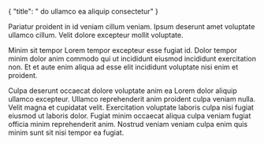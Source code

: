 {
  "title": " do ullamco ea aliquip consectetur"
}

Pariatur proident in id veniam cillum veniam. Ipsum deserunt amet voluptate ullamco cillum. Velit dolore excepteur mollit voluptate.

Minim sit tempor Lorem tempor excepteur esse fugiat id. Dolor tempor minim dolor anim commodo qui ut incididunt eiusmod incididunt exercitation non. Et et aute enim aliqua ad esse elit incididunt voluptate nisi enim et proident.

Culpa deserunt occaecat dolore voluptate anim ea Lorem dolor aliquip ullamco excepteur. Ullamco reprehenderit anim proident culpa veniam nulla. Velit magna et cupidatat velit. Exercitation voluptate laboris culpa nisi fugiat eiusmod ut laboris dolor. Fugiat minim occaecat aliqua culpa veniam fugiat officia minim reprehenderit anim. Nostrud veniam veniam culpa enim quis minim sunt sit nisi tempor ea fugiat.